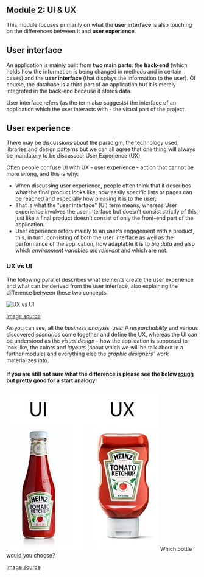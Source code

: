 ##  Module 2: UI & UX
This module focuses primarily on what the **user interface** is also touching on the differences between it and **user experience**.

##  User interface
An application is mainly built from __two main parts__: the **back-end** (which holds how the information is being changed in methods and in certain cases) and the **user interface** (that displays the information to the user). Of course, the database is a third part of an application but it is merely integrated in the back-end because it stores data.

User interface refers (as the term also suggests) the interface of an application which the user interacts with - the visual part of the project.

##  User experience
There may be discussions about the paradigm, the technology used, libraries and design patterns but we can all agree that one thing will always be mandatory to be discussed: User Experience (UX).

Often people confuse UI with UX - user experience - action that cannot be more wrong, and this is why:
- When discussing user experience, people often think that it describes what the final product looks like, how easily specific lists or pages can be reached and especially how pleasing it is to the user;
- That is what the "user interface" (UI) term means, whereas User experience involves the user interface but doesn’t consist  strictly of this, just like  a  final product doesn’t consist of only the front-end part of the application.
- User experience refers mainly to an user's engagement with a product, this, in turn, consisting of both the user interface as well as the performance of the application, how adaptable it is to _big data_ and also which _environment variables are relevant_ and which are not.

###  UX vs UI
The following parallel describes what elements create the user experience and what can be derived from the user interface, also explaining the difference between these two concepts.

![UX vs UI](https://github.com/microsoft-dx/xamarin-fundamentals-ui/blob/master/Images/ui-vs-ux.jpg?raw=true)

[Image source](https://www.devsaran.com/sites/default/files/styles/large/public/blogimages/knowing-the-difference-between-the-ux-and-ui-design.jpg?itok=w3QwKgRm)

As you can see, all the _business analysis_, _user # researchability_ and various discovered _scenarios_ come together and define the UX, whereas the UI can be understood as the _visual design_ - how the application is supposed to look like, the colors and _layouts_ (about which we will be talk about in a further module) and everything else the _graphic designers' work_ materializes into.

####  If you are still not sure what the difference is please see the below [rough](https://medium.com/northern-dynamics/my-response-to-ketchup-bottle-ux-vs-ui-meme-56c1a14a6f98) but pretty good for a start analogy:

![ui-ux](../Images/ui-vs-ux.jpg)
Which bottle would you choose?

[Image source](https://cdn-images-1.medium.com/max/800/1*Cl3Fk9iEFz9ZKhvaSVgqpA.jpeg)

